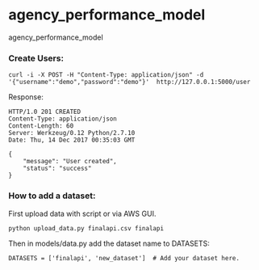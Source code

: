 # agency_performance_model
agency_performance_model


### Create Users:

    curl -i -X POST -H "Content-Type: application/json" -d '{"username":"demo","password":"demo"}'  http://127.0.0.1:5000/user

Response:

    HTTP/1.0 201 CREATED
    Content-Type: application/json
    Content-Length: 60
    Server: Werkzeug/0.12 Python/2.7.10
    Date: Thu, 14 Dec 2017 00:35:03 GMT
    
    {
        "message": "User created",
        "status": "success"
    }



### How to add a dataset:

First upload data with script or via AWS GUI.

    python upload_data.py finalapi.csv finalapi
    
Then in models/data.py add the dataset name to DATASETS:

    DATASETS = ['finalapi', 'new_dataset']  # Add your dataset here.